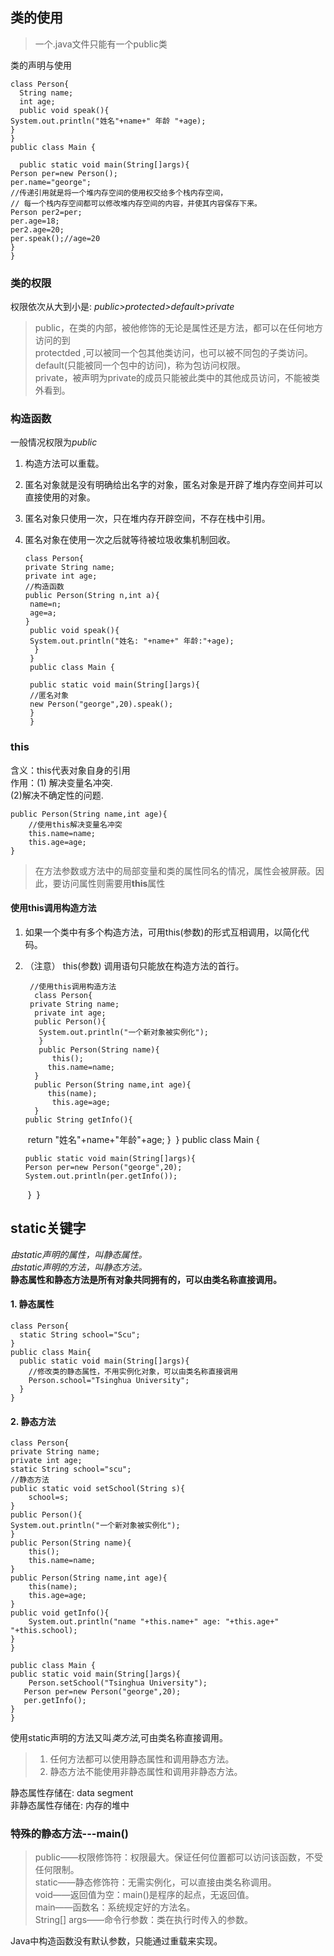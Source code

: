 ## 类的使用
>一个.java文件只能有一个public类

类的声明与使用  

    class Person{
      String name;
      int age;
      public void speak(){
    System.out.println("姓名"+name+" 年龄 "+age);
    }
    }
    public class Main {
    
      public static void main(String[]args){
    Person per=new Person();
    per.name="george";
    //传递引用就是将一个堆内存空间的使用权交给多个栈内存空间，
    // 每一个栈内存空间都可以修改堆内存空间的内容，并使其内容保存下来。
    Person per2=per;
    per.age=18;
    per2.age=20;
    per.speak();//age=20
    }
    }
### 类的权限
权限依次从大到小是: *public>protected>default>private*
> public，在类的内部，被他修饰的无论是属性还是方法，都可以在任何地方访问的到  
protectded ,可以被同一个包其他类访问，也可以被不同包的子类访问。  
default(只能被同一个包中的访问)，称为包访问权限。    
private，被声明为private的成员只能被此类中的其他成员访问，不能被类外看到。  
### 构造函数
一般情况权限为*public*  
1. 构造方法可以重载。   
2. 匿名对象就是没有明确给出名字的对象，匿名对象是开辟了堆内存空间并可以直接使用的对象。  
3. 匿名对象只使用一次，只在堆内存开辟空间，不存在栈中引用。
4. 匿名对象在使用一次之后就等待被垃圾收集机制回收。   

       class Person{
       private String name;
       private int age;
       //构造函数
       public Person(String n,int a){
        name=n;
        age=a;
       }
        public void speak(){
        System.out.println("姓名: "+name+" 年龄:"+age);
         }
        }
        public class Main {
    
        public static void main(String[]args){
        //匿名对象
        new Person("george",20).speak();
        }
        }


### this
含义：this代表对象自身的引用  
作用：(1) 解决变量名冲突.  
​     (2)解决不确定性的问题.   

    public Person(String name,int age){
        //使用this解决变量名冲突
        this.name=name;
        this.age=age;
    }
>在方法参数或方法中的局部变量和类的属性同名的情况，属性会被屏蔽。因此，要访问属性则需要用**this**属性
#### 使用this调用构造方法
1. 如果一个类中有多个构造方法，可用this(参数)的形式互相调用，以简化代码。  
2. （注意） this(参数) 调用语句只能放在构造方法的首行。     

        //使用this调用构造方法
         class Person{
        private String name;
         private int age;
         public Person(){
          System.out.println("一个新对象被实例化");
          }
          public Person(String name){
             this();
            this.name=name;
         }
         public Person(String name,int age){
            this(name);
             this.age=age;
         }
       public String getInfo(){
    ​    return "姓名"+name+"年龄"+age;
       }
    ​     }
       public class Main {

       public static void main(String[]args){
       Person per=new Person("george",20);
       System.out.println(per.getInfo());
    ​    }
    ​    }
## static关键字
*由static声明的属性，叫静态属性。*  
*由static声明的方法，叫静态方法。*   
**静态属性和静态方法是所有对象共同拥有的，可以由类名称直接调用。**     
#### 1. 静态属性

    class Person{
      static String school="Scu";
    }
    public class Main{
      public static void main(String[]args){
        //修改类的静态属性，不用实例化对象，可以由类名称直接调用
        Person.school="Tsinghua University";
      }
    }

#### 2. 静态方法

    class Person{
    private String name;
    private int age;
    static String school="scu";
    //静态方法
    public static void setSchool(String s){
        school=s;
    }
    public Person(){
    System.out.println("一个新对象被实例化");
    }
    public Person(String name){
        this();
        this.name=name;
    }
    public Person(String name,int age){
        this(name);
        this.age=age;
    }
    public void getInfo(){
        System.out.println("name "+this.name+" age: "+this.age+" "+this.school);
    }
    }
    
    public class Main {
    public static void main(String[]args){
        Person.setSchool("Tsinghua University");
       Person per=new Person("george",20);
       per.getInfo();
    }
    }

使用static声明的方法又叫*类方法*,可由类名称直接调用。  
>1. 任何方法都可以使用静态属性和调用静态方法。
>2. 静态方法不能使用非静态属性和调用非静态方法。

静态属性存储在: data segment  
非静态属性存储在: 内存的堆中
### **特殊的静态方法---main()**   
> public——权限修饰符：权限最大。保证任何位置都可以访问该函数，不受任何限制。  
static——静态修饰符：无需实例化，可以直接由类名称调用。  
void——返回值为空：main()是程序的起点，无返回值。  
main——函数名：系统规定好的方法名。  
String[] args——命令行参数：类在执行时传入的参数。  

Java中构造函数没有默认参数，只能通过重载来实现。
